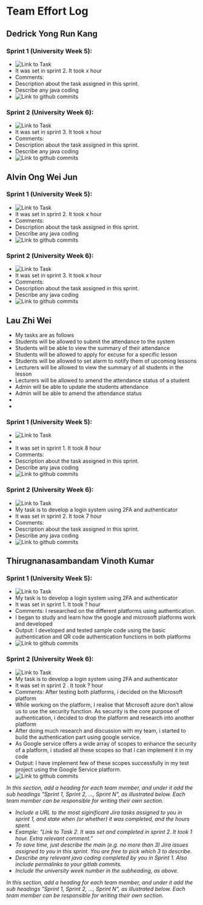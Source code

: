 # Team Effort Log

## Dedrick Yong Run Kang

### Sprint 1 (University Week 5):
* ![Link to Task ](Screenshots/)
* It was set in sprint 2. It took x hour 
* Comments:
* Description about the task assigned in this sprint. 
* Describe any java coding 
* ![Link to github commits](Screenshots/)

### Sprint 2 (University Week 6):
* ![Link to Task ](Screenshots/)
* It was set in sprint 3. It took x hour 
* Comments:
* Description about the task assigned in this sprint. 
* Describe any java coding 
* ![Link to github commits](Screenshots/)

## Alvin Ong Wei Jun

### Sprint 1 (University Week 5):
* ![Link to Task ](Screenshots/)
* It was set in sprint 2. It took x hour 
* Comments:
* Description about the task assigned in this sprint. 
* Describe any java coding 
* ![Link to github commits](Screenshots/)

### Sprint 2 (University Week 6):
* ![Link to Task ](Screenshots/)
* It was set in sprint 3. It took x hour 
* Comments:
* Description about the task assigned in this sprint. 
* Describe any java coding 
* ![Link to github commits](Screenshots/)

## Lau Zhi Wei

 * My tasks are as follows
 * Students will be allowed to submit the attendance to the system
 * Students will be able to view the summary of their attendance
 * Students will be allowed to apply for excuse for a specific lesson
 * Students will be allowed to set alarm to notify them of upcoming lessons
 * Lecturers will be allowed to view the summary of all students in the lesson
 * Lecturers will be allowed to amend the attendance status of a student 
 * Admin will be able to update the students attendance
 * Admin will be able  to amend the attendance status 
 * 
 * 

### Sprint 1 (University Week 5):
* ![Link to Task ](Screenshots/)
* 
* It was set in sprint 1. It took 8 hour 
* Comments:
* Description about the task assigned in this sprint. 
* Describe any java coding 
* ![Link to github commits](Screenshots/)

### Sprint 2 (University Week 6):
* ![Link to Task ](Screenshots/)
* My task is to develop a login system using 2FA and authenticator
* It was set in sprint 2. It took 7 hour 
* Comments: 
* Description about the task assigned in this sprint. 
* Describe any java coding 
* ![Link to github commits](Screenshots/)

## Thirugnanasambandam Vinoth Kumar

### Sprint 1 (University Week 5):
* ![Link to Task ](Screenshots/)
* My task is to develop a login system using 2FA and authenticator
* It was set in sprint 1. It took ? hour 
* Comments: I researched on the different platforms using authentication. 
* I began to study and learn how the google and microsoft platforms work and developed
* Output: I developed and tested sample code using the basic authentication and QR code authentication functions in both platforms
* ![Link to github commits](Screenshots/)

### Sprint 2 (University Week 6):
* ![Link to Task ](Screenshots/)
* My task is to develop a login system using 2FA and authenticator
* It was set in sprint 2 . It took ? hour 
* Comments: After testing both platforms, i decided on the Microsoft platform
* While working on the platform, I realise that Microsoft azure don’t allow us to use the security function. As security is the core purpose of authentication, i decided to drop the platform and research into another platform
* After doing much research and discussion with my team, i started to build the authentication part using google service. 
* As Google service offers a wide array of scopes to enhance the security of a platform, i studied all these scopes so that i can implement it in my code
* Output: I have implement few of these scopes successfully in my test project using the Google Service platform.  
* ![Link to github commits](Screenshots/)

*In this section, add a heading for each team member, and under it add the sub headings "Sprint 1, Sprint 2, ..., Sprint N", as illustrated below.  Each team member can be responsible for writing their own section.*

* *Include a URL to the most siginificant Jira tasks assigned to you in sprint 1, and state when (or whether) it was completed, and the hours spent.*
* *Example: "Link to Task 2.  It was set and completed in sprint 2.  It took 1 hour.  Extra relevant comment."*
* *To save time, just describe the main (e.g. no more than 3) Jira issues assigned to you in this sprint. You are free to pick which 3 to describe.*
* *Describe any relevant java coding completed by you in Sprint 1.  Also include permalinks to your gitlab commits.*
* *Include the university week number in the subheading, as above.*

*In this section, add a heading for each team member, and under it add the sub headings "Sprint 1, Sprint 2, ..., Sprint N", as illustrated below.  Each team member can be responsible for writing their own section.*

